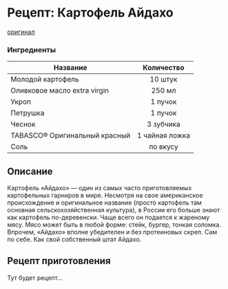 # Рецепт: Картофель Айдахо
[оригинал](https://eda.ru/recepty/osnovnye-blyuda/kartofel-ajdaho-30625)

### Ингредиенты
| Название        	| Количество  |
| -------------   	|:-----------------:|
|Молодой картофель |10 штук|
|Оливковое масло extra virgin|250 мл|
|Укроп|1 пучок|
|Петрушка|1 пучок|
|Чеснок |3 зубчика|
|TABASCO® Оригинальный красный|1 чайная ложка|
|Соль|по вкусу|


## Описание
Картофель «Айдахо» — один из самых часто приготовляемых картофельных гарниров в мире. Несмотря на свое американское происхождение и оригинальное название (просто картофель там основная сельскохозяйственная культура), в России его больше знают как картофель по-деревенски. Чаще всего он подается к жареному мясу. Мясо может быть в любой форме: стейк, бургер, тонкая соломка. Впрочем, «Айдахо» вполне убедителен и без протеиновых скреп. Сам по себе. Как свой собственный штат Айдахо.

## Рецепт приготовления
Тут будет рецепт...